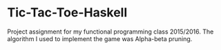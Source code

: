 # Tic-Tac-Toe-Haskell
Project assignment for my functional programming class 2015/2016. The algorithm I used to implement the game was Alpha-beta pruning.
